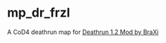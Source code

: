 # mp_dr_frzl

A CoD4 deathrun map for [Deathrun 1.2 Mod by BraXi](https://github.com/BraXi/CoD4_DeathRun_1.2_Mod)